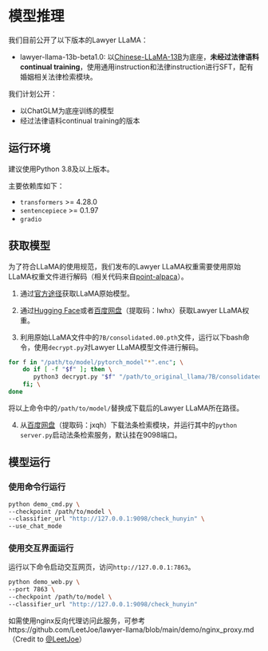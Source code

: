 # 模型推理
我们目前公开了以下版本的Lawyer LLaMA：
* lawyer-llama-13b-beta1.0: 以[Chinese-LLaMA-13B](https://github.com/ymcui/Chinese-LLaMA-Alpaca)为底座，**未经过法律语料continual training**，使用通用instruction和法律instruction进行SFT，配有婚姻相关法律检索模块。

我们计划公开：
* 以ChatGLM为底座训练的模型
* 经过法律语料continual training的版本

## 运行环境
建议使用Python 3.8及以上版本。

主要依赖库如下：
* `transformers` >= 4.28.0
* `sentencepiece` >= 0.1.97
* `gradio`

## 获取模型
为了符合LLaMA的使用规范，我们发布的Lawyer LLaMA权重需要使用原始LLaMA权重文件进行解码（相关代码来自[point-alpaca](https://github.com/pointnetwork/point-alpaca/)）。

1. 通过[官方途径](https://github.com/facebookresearch/llama)获取LLaMA原始模型。

2. 通过[Hugging Face](https://huggingface.co/pkupie/lawyer-llama-13b-beta1.0)或者[百度网盘](https://pan.baidu.com/s/1cE9_c8er3NASpDkFou-B9g?pwd=lwhx)（提取码：lwhx）获取Lawyer LLaMA权重。

3. 利用原始LLaMA文件中的`7B/consolidated.00.pth`文件，运行以下bash命令，使用`decrypt.py`对Lawyer LLaMA模型文件进行解码。
```bash
for f in "/path/to/model/pytorch_model"*".enc"; \
    do if [ -f "$f" ]; then \
       python3 decrypt.py "$f" "/path/to_original_llama/7B/consolidated.00.pth" "/path/to/model"; \
    fi; \
done
```
将以上命令中的`/path/to/model/`替换成下载后的Lawyer LLaMA所在路径。

4. 从[百度网盘](https://pan.baidu.com/s/1tBkgMzcDe3zZ8Xyf22T7Wg)（提取码：jxqh）下载法条检索模块，并运行其中的`python server.py`启动法条检索服务，默认挂在9098端口。

## 模型运行
### 使用命令行运行
```bash
python demo_cmd.py \
--checkpoint /path/to/model \
--classifier_url "http://127.0.0.1:9098/check_hunyin" \
--use_chat_mode
```

### 使用交互界面运行
运行以下命令启动交互网页，访问`http://127.0.0.1:7863`。
```bash
python demo_web.py \
--port 7863 \
--checkpoint /path/to/model \
--classifier_url "http://127.0.0.1:9098/check_hunyin"
```

如需使用nginx反向代理访问此服务，可参考https://github.com/LeetJoe/lawyer-llama/blob/main/demo/nginx_proxy.md （Credit to [@LeetJoe](https://github.com/LeetJoe)）
